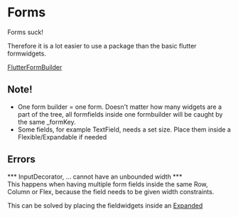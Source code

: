 # Forms

Forms suck!

Therefore it is a lot easier to use a package than the basic flutter formwidgets.

[FlutterFormBuilder](https://pub.dev/packages/flutter_form_builder)

## Note!

* One form builder = one form. Doesn't matter how many widgets are a part of the tree, all formfields inside one formbuilder will be caught by the same _formKey.
* Some fields, for example TextField, needs a set size. Place them inside a Flexible/Expandable if needed

## Errors

*** InputDecorator, ... cannot have an unbounded width ***\
This happens when having multiple form fields inside the same Row, Column or Flex, because the field needs to be given width constraints.

This can be solved by placing the fieldwidgets inside an [Expanded](./looks/expanded.md)